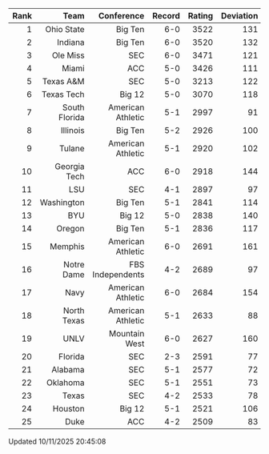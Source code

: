 | Rank  | Team                 | Conference           | Record   | Rating | Deviation |
| ---:  | ---:                 | ---:                 | ---:     | ---:   | ---:      |
| 1     | Ohio State           | Big Ten              | 6-0      | 3522   | 131       |
| 2     | Indiana              | Big Ten              | 6-0      | 3520   | 132       |
| 3     | Ole Miss             | SEC                  | 6-0      | 3471   | 121       |
| 4     | Miami                | ACC                  | 5-0      | 3426   | 111       |
| 5     | Texas A&M            | SEC                  | 5-0      | 3213   | 122       |
| 6     | Texas Tech           | Big 12               | 5-0      | 3070   | 118       |
| 7     | South Florida        | American Athletic    | 5-1      | 2997   | 91        |
| 8     | Illinois             | Big Ten              | 5-2      | 2926   | 100       |
| 9     | Tulane               | American Athletic    | 5-1      | 2920   | 102       |
| 10    | Georgia Tech         | ACC                  | 6-0      | 2918   | 144       |
| 11    | LSU                  | SEC                  | 4-1      | 2897   | 97        |
| 12    | Washington           | Big Ten              | 5-1      | 2841   | 114       |
| 13    | BYU                  | Big 12               | 5-0      | 2838   | 140       |
| 14    | Oregon               | Big Ten              | 5-1      | 2836   | 117       |
| 15    | Memphis              | American Athletic    | 6-0      | 2691   | 161       |
| 16    | Notre Dame           | FBS Independents     | 4-2      | 2689   | 97        |
| 17    | Navy                 | American Athletic    | 6-0      | 2684   | 154       |
| 18    | North Texas          | American Athletic    | 5-1      | 2633   | 88        |
| 19    | UNLV                 | Mountain West        | 6-0      | 2627   | 160       |
| 20    | Florida              | SEC                  | 2-3      | 2591   | 77        |
| 21    | Alabama              | SEC                  | 5-1      | 2577   | 72        |
| 22    | Oklahoma             | SEC                  | 5-1      | 2551   | 73        |
| 23    | Texas                | SEC                  | 4-2      | 2533   | 78        |
| 24    | Houston              | Big 12               | 5-1      | 2521   | 106       |
| 25    | Duke                 | ACC                  | 4-2      | 2509   | 83        |

Updated 10/11/2025 20:45:08
